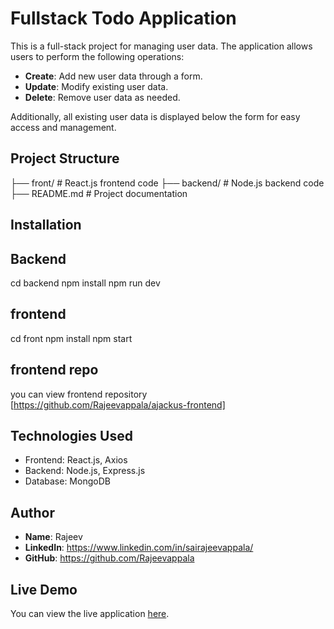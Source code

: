 # Fullstack Todo Application


This is a full-stack project for managing user data. The application allows users to perform the following operations:  

- **Create**: Add new user data through a form.  
- **Update**: Modify existing user data.  
- **Delete**: Remove user data as needed.  

Additionally, all existing user data is displayed below the form for easy access and management.

## Project Structure

├── front/  # React.js frontend code
├── backend/   # Node.js backend code
├── README.md  # Project documentation


## Installation

## Backend 
cd backend
npm install
npm run dev

## frontend 
cd front 
npm install
npm start

## frontend repo 
you can view frontend repository [https://github.com/Rajeevappala/ajackus-frontend]

## Technologies Used
- Frontend: React.js, Axios
- Backend: Node.js, Express.js
- Database: MongoDB

## Author
- **Name**: Rajeev
- **LinkedIn**: https://www.linkedin.com/in/sairajeevappala/
- **GitHub**: https://github.com/Rajeevappala


## Live Demo
You can view the live application [here](https://ajackus-frontend-9wsm.vercel.app/).
